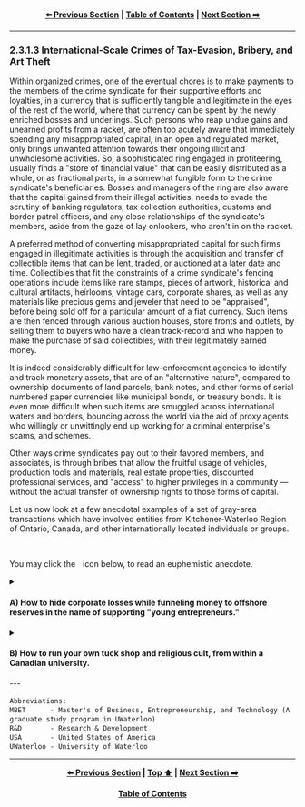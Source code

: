<div align="center">
  
  **[:arrow_left: Previous Section][Prev] | [Table of Contents][TOC] | [Next Section :arrow_right:][Next]**
  
  [Prev]: ./02-3-1-2.md
  [Next]: ./02-3-2.md
  [TOC]: ./README.md#table-of-contents
  
</div>

---


### 2.3.1.3 International-Scale Crimes of Tax-Evasion, Bribery, and Art Theft
Within organized crimes, one of the eventual chores is to make payments to the members of the crime syndicate for their supportive efforts and loyalties, in a currency that is sufficiently tangible and legitimate in the eyes of the rest of the world, where that currency can be spent by the newly enriched bosses and underlings. Such persons who reap undue gains and unearned profits from a racket, are often too acutely aware that immediately spending any misappropriated capital, in an open and regulated market, only brings unwanted attention towards their ongoing illicit and unwholesome activities. So, a sophisticated ring engaged in profiteering, usually finds a "store of financial value" that can be easily distributed as a whole, or as fractional parts, in a somewhat fungible form to the crime syndicate's beneficiaries. Bosses and managers of the ring are also aware that the capital gained from their illegal activities, needs to evade the scrutiny of banking regulators, tax collection authorities, customs and border patrol officers, and any close relationships of the syndicate's members, aside from the gaze of lay onlookers, who aren't in on the racket. 

A preferred method of converting misappropriated capital for such firms engaged in illegitimate activities is through the acquisition and transfer of collectible items that can be lent, traded, or auctioned at a later date and time. Collectibles that fit the constraints of a crime syndicate's fencing operations include items like rare stamps, pieces of artwork, historical and cultural artifacts, heirlooms, vintage cars, corporate shares, as well as any materials like precious gems and jeweler that need to be "appraised", before being sold off for a particular amount of a fiat currency. Such items are then fenced through various auction houses, store fronts and outlets, by selling them to buyers who have a clean track-record and who happen to make the purchase of said collectibles, with their legitimately earned money.  

It is indeed considerably difficult for law-enforcement agencies to identify and track monetary assets, that are of an "alternative nature", compared to ownership documents of land parcels, bank notes, and other forms of serial numbered paper currencies like municipal bonds, or treasury bonds. It is even more difficult when such items are smuggled across international waters and borders, bouncing across the world via the aid of proxy agents who willingly or unwittingly end up working for a criminal enterprise's scams, and schemes. 

Other ways crime syndicates pay out to their favored members, and associates, is through bribes that allow the fruitful usage of vehicles, production tools and materials, real estate properties, discounted professional services, and "access" to higher privileges in a community — without the actual transfer of ownership rights to those forms of capital. 

Let us now look at a few anecdotal examples of a set of gray-area transactions which have involved entities from Kitchener-Waterloo Region of Ontario, Canada, and other internationally located individuals or groups. 

<br>
<p>You may click the <img width="1%" src="./img/solid_white-pointing_right-triangle.png"></img> icon below, to read an euphemistic anecdote.</p>

<details><summary><h4>A) How to hide corporate losses while funneling money to offshore reserves in the name of supporting "young entrepreneurs."</h4></summary> 
 
Suppose you happen to be a senior manager in a multi-national corporation situated in Seattle, Washington, USA. The year is 2015-2016 and you've had an underwhelming financial year because the profits from your computer-chip manufacturing business has fallen short of investor expectations, and your company as a whole has underperformed in share markets compared to your competitors — by a significant margin. You need to somehow offload your loss generating projects, deffer payments of taxes to a later financial year to pad the coming year's balance sheets, find ways to cut budgets, make some layoffs, and try to gin up some excitement about your brand as well as your company's future outlook. You realize that you  need to make some quick and tough decisions, to appease you company's boardroom meeting attendees who only care about numbers published in quarterly earnings reports. 

Somehow, you notice a startup company called Thalmic Labs launched from a Canadian university called UWaterloo. The founders and members of the startup seem upbeat and they are seeking partners from the high-end tech industry. The product they intend to make and sell called Myo Band, is clearly a gimmick, but an effective one at that, for it has managed to grab your attention in a way that other startups from the US and other regions of the world haven't. You figure that they will soon enough need an industry partner's help, to pivot away form their current technology venture. 

A novel but languishing project from your company has been trying to promote a technology development kit for building computer-vision based products. It includes a proprietary software application programming interface, and some hardware with cameras and microprocessors built using your latest chipset designed for mobiles and wearables. This dev-kit is specifically aimed at machine learning based applications that utilize eye-tracking, stereoscopic depth mapping, and augmented reality.

You acquiesces yourself with members and existing partners of Thalmic Labs by having them arrange a meeting with your team. You then convince them that you will invest in their company, for your business philosophy is to "invest in the people and the long-term vision of a company that you can believe in, and not merely in the company's product mix or service offerings." You pitch them your financial support, access to world-class engineers and managers as mentors, the prestige of being associated with your brand, and your computer-vision related dev-kit. They ask you how the dev-kit's software and hardware for tiny cameras is going help them bring their Myo Band to the market. You bluntly tell them that it simply isn't going to do anything of that sort. They get the picture and the idea you've pitched to them. They are more than glad to partner with you, and they are more than happy to "move on" from their previous efforts in making something futuristic, for the particular markets they were aiming to cater to. You find some satisfaction and contentment in the fact that a bunch of people high on *bromance and startup fever*, aren't as dumb as they have otherwise appeared to be to others. 

Thalmic Labs gets rebranded as North. It pivots to making something like Google Glass in "stealth-mode." You start to smoothly move a few distressed assets and funds to a corporate entity in Canada that is innocuously called North Inc., which isn't your subsidiary nor a proper joint venture partner. In your books you bury such transactions as Research and Development (R&D) expenses, and you even try to showcase your, otherwise legitimate seeming association with the startup, as an act of corporate social responsibility. Your company's team becomes a set of all-round, god-father like figures to North's co-founders and employees. Members of your team advertise North's efforts to US military and defense contractors, suggesting that the eventual "secret sauce" and technology developed through such R&D efforts, could very well be used as heads-up display, mounted in protective eye-ware or helmets, for soldiers and pilots. To other big-tech companies, a similar idea is advertised with the view that North's work outputs, irrespective of production delays or potential violations of plagiarism, can be used in lightweight headsets for virtual reality applications, to provide a cutting-edge against products from HTC, Meta, and Samsung. 

Within a year, North comes out of stealth-mode to reveal that it has been making catchy eye-ware with features for augmented reality. The release date for their product isn't announced; public's focus and attention is instead drawn to their new offices and cool headquarters in Kitchener, Ontario.

Few tax-credits from Canada's Revenue Agency trickle into the accounts of North, for "Scientific Research & Experimental Development" carried out by the company and its investors. A number of new high-tech jobs are created in Kitchener through North, which makes the city's local politicians joyful. The rent paid to the owner of North's office buildings generates yearly tax-revenues that makes the region's, and province's politicians happy. The extremely entrepreneurial landlord takes a piece of the pie he receives as yearly rent money from North, to frequently do a bit of back-channeling for "peace in the Middle-East", in-line with the late Yasser Arafat's version of geo-political power brokering between Palestinians, Arab Israelis, and Jewish settlers, who happen to live in and around Haifa, Jerusalem as well as the Gaza Strip. May God rest Yasser Arafat's soul in peace, and grant a bit more wisdom, scruples, and scrupulousness to those who may have a shrine dedicated to him in their office. 

Those back-channeled financing efforts to support various 'activists and peace workers', that go undetected by international policing agencies, happen to be "'gifts' from Canada to various factions in Israel for the furtherance of peace in the Middle East." Those so-called gifts are even blessed and approved by the Vatican, apart from being backed by a few incumbent government officials in Canada, "for making the world a better place." 

>How can gray-area shady deals, and international-scale clandestine operations, ever permeate through the world, without the Pope's approbations, right?   

You pat yourself on the back for a job well done, and continue to shuffle around debts and revenues within your Seattle based company's accounts, with the liabilities and assets of fledgling companies across boarders, for the purposes of "bringing promising startups and new companies into the folds of your multi-national company's 'ecosystem'."

Seeing all of this, executive members and the leadership of UWaterloo rejoice, and start promoting "The Way of The True North", as a set of cultural and 'entrepreneurial' practices, to students of programs like Velocity and MBET. Students and startup founders in the region are prodded to be more like North, which is poised for: exponential growth as a leader and innovator within the augmented reality market space, in the world-wide arena of import and export business of cutting-edge technology.  

But then the pandemic happens, and Google acquires North. That counts as a reasonable financial success for a company that kept making futuristic gimmicks and vapor-ware, doesn't it? 

>Perhaps North manged to make some kind of a secret sauce which caused it to get acquired by Google. Or maybe it was just irritating for Google to watch somebody down the street from them, steal their spotlight and glory, with something even more "lightweight" than [Google Cardboard](https://en.wikipedia.org/wiki/Google_Cardboard). 

</details>

<details><summary><h4>B) How to run your own tuck shop and religious cult, from within a Canadian university.</h4></summary> 

During the mid-2000s, when a number of local hard money lenders were brought into the fold of MBET's Conrad Center, to help the center grow and attract more international students from particular countries like Mexico and India, the deal struck with them was of a slightly more "noble" nature. Loan sharks typically want their money back, with steep interests on the principal that was lent by them. However, simply being rich and having boat loads of cash, still does not bring with it the socio-political privileges, that come from having a dynastic legacy within a province, or a state. 

The founding members and executives of the MBET program had promised a number of local "donors", naming rights and other privileges, in consideration for their financial contributions and social support for the Conrad Center. With the cash infusion, the program and its center were able to hire more esteemed faculty members from around the country, as well as enhance their marketing operations by sending a ~~missionary~~ representative of the program, to targeted countries. The marketing and outreach campaigns have been an ongoing effort of the MBET program for the past two decades, to increase its visibility in trade shows and conferences, where North American, European and Australian universities pitch themselves and their programs, to prospective students. Such trade shows and conferences are held each year, within multiple cities of the countries that can supply North America, Europe, and Australia with a constant influx of ["apt pupils."](https://en.wikipedia.org/wiki/Apt_Pupil#Plot_summary)

However, not all of the family names of the donors could be given sufficient visibility and appreciation, by:
- establishing a foundation or a trust within the university in their honor,  

- having their name prominently displayed on placards among the university's buildings,  

- and regularly acknowledging their "generous" contributions during events hosted by UWaterloo's MBET program.  

So those ~~donors~~ financial backers had to be appeased and paid a return on their investment, in other ways. This is where we have to first discuss the value of smuggled cultural heritage and artwork, from countries in Oceania, Asia, South America, and Africa. 

People with colonialist and supremacist mentality have a peculiar fascination with robbing various cultural artifacts from invaded countries, and then putting those artifacts on display in their public spaces like museums, as well as on a mantel in their private homes and offices. They even come up with nationalized laws that make it legal for them to retain any stolen materials, and even trafficked human beings as well as animals, that have been brought into their country through any conceivable means. The dastardly and fiendish nature of such acts, is simply incorrigible, as they have been ongoing for more than a century. 

However, Canada does not like to portray itself, as a self-absolving colonialist state (like France, Britain, and the US), which has 'a god-given-right' to keep stealing pieces of national heritage from other countries, through various overt and covert means. But it turns out that particular state-affiliated and state-sponsored actors in Canada, do enjoy the luxury of owning and displaying national heritage artwork, transferred into their possession from "exotic" countries.  

How are those cultural artifacts brought into the possession of certain Canadian agents? This is where we can return to our discussion about the role of university professors and faculty, in aiding and abetting acts of smuggling contraband, apart from storing and distributing said contraband.  

By the way, Canada doesn't yet have strict and heavily enforced statutory laws, that allow it to retain stolen and smuggled cultural artifacts, the way France and Britain do.  

Groups of Canadian citizens and residents affiliated with universities like UWaterloo, show up in countries like Philippines, Tanzania, and Peru, in the name of doing anthropological research and archaeology. Other university affiliates and family members accompany them, in the name of strengthening economic and cultural ties with the host country, while promoting tourism. During their visit, they purchase seemingly unimportant and low-cost artifacts as souvenirs supplied to them from a local agent within the host country. The group then returns to Canada, having passed through border and customs checks, without even needing to declare that each person in the group, only has couple of trinkets or memorabilia. The faculty members who are supposed experts in the study of the particular region's culture, from where they happen to have brought a number of artifacts into Canada, store those pieces of art in their homes, often, in plain sight. Those pieces of art have the usual ethnic motifs of the region they are from, but there isn't an easy way to discern if those are rare pieces of national heritage stolen from a country such as India. 

Here is the cleverness and smoothness of their operations which is centered around evasion, and *plausible deniability:* 

1. If anything ever goes wrong, the professors and their family members can claim that the local agent in the artifact's country of origin, who had offered them with an option to purchase a piece of art "as a souvenir", led them to believe that the artifact was manufactured by local artisans, and wasn't otherwise a rare piece of stolen good with historical significance, that would have otherwise counted as a piece of national heritage. The artifact appeared practically worthless, and they were more than generous in offering a "fair price" for purchasing the shown item, which they further thought, was at least a way to help "the poor seller."  

1. But why would anything even go wrong? Who could possibly suspect reputable professors as being greedy international smugglers? Faculty and staff from universities aren't thugs. They are simply middle class people who do their usual touristy or academic things within the countries they visit, right?  

1. Slightly heavier items like statues and vases made of ceramics, minerals, stones, glass, metals, or wood are placed in the carry-on-luggage of younger family members, or accompanying students. Customs and border agents looking for narcotics, explosives, sharps, and firearms using x-ray machines, typically ignore silly pieces of trinkets carried by harmless looking youngsters. The total wight of items that a group can thus transfer into Canada, becomes hundreds of kilos per trip. And there might be at least, one or two official trips conducted by the group each year, for the purposes of "field studies." 

    1. Plus, university stipends and grants support such official trips, often, directly from the university's bank accounts. So there are absolutely no indicators that would otherwise cause the funding source of the travel tickets used by the group, to get flagged by any authorities. :bowtie::+1:  

1. The artifacts brought into Canada are handed to other members of the syndicate awaiting a payment, as "gifts."

1. If an artifact has to stated as being more, or less valuable, the authoritative person to do it, happens to be a member from the group who is also reputed as, "the subject matter expert", for appraising the particular artifact.

1. Group members then host "silent auctions" and other such events. They do so, often for the laudable purposes of raising charity or awareness, for a popular social cause. In this manner, a non-fungible item is laundered and converted into local currency, that is pocketed by the managers of the event, as a "modest" management fees. The greater profits acquired by the managers of such high-society events, are in the form of socio-political influence and prestige, gained through ordinary people residing within the local region, and province, who get drawn to those events. 

    1. A person needing to pay homage or tribute to the syndicate, can pay a sizable sum of money, for a seemingly decorative artifact that has quaint ethnic motifs. For a person aspiring to win the syndicate's favors, endearing up to its core group, usually requires quite a few acts of "gift-giving", with items that can be auctioned being presented at private dinner parties. 

    1. Such nuances of establishing social accord with a network of influential people, aren't taught directly in MBET classes. They might however, be suggested in subtle ways by "a mentor", often outside of campus settings, in a tone indicating that the student ought to adopt local customs, and the shown business etiquette: 

        - *"Take the hint, and get with the program!"*

    1. Ones who don't get with the program, are marginalized and deemed "uncoachable." 

1. Merely converting cultural artifacts brought into Canada from various countries, and then converting those items into money or instruments of political gift-giving, isn't sufficient form of enrichment for some members in UWaterloo. There are those, who start their own little shop, and start selling their books along with tickets to "retreats", in the guise of promoting religious syncretism, through those books, and at those "benign" retreats.  

    1. Yes, those types of cliques invariably turn into deeper, fraudulent scams and cults, thrust upon susceptible students and community members. 

    1. To learn more about how and when I discovered one of them, and also to learn a bit more about who I am, or what I am, you may take a stroll through [*Appendix IV of The File.*](https://github.com/true-hindsight/grim-realities/blob/main/navigating-this-gitrepo.md#20-navigating-this-documentation) 

        - **उनके जैसे तलवार से तो अब गाँस भी ना कटेगी । **

I have not been a registered or an unregistered agent, of any state, while I having resided within any state. I still am not a spook or a spoof, and I don't have any intentions of becoming one. But, dear Canada:

>**You ought to have properly known that burnt toast cannot be remade into regular bread. And, because you stuck a fork into a wired toaster like me, you are to face the consequences of getting electrocuted, or of being electrifyingly lit up, if not electrocuted to a crisp.*

</details>
---

```
Abbreviations:
MBET      - Master's of Business, Entrepreneurship, and Technology (A graduate study program in UWaterloo)
R&D       - Research & Development 
USA       - United States of America
UWaterloo - University of Waterloo
```

---
<div align="center">
  
  **[:arrow_left: Previous Section][Prev] | [Top :arrow_up:][Top] | [Next Section :arrow_right:][Next]** 
  
  **[Table of Contents][TOC]**

  [Prev]: ./02-3-1-2.md
  [Top]: ./02-3-1-3.md#2313-international-scale-crimes-of-tax-evasion-bribery-and-art-theft
  [Next]: ./02-3-2.md
  [TOC]: ./README.md#table-of-contents
  
</div>